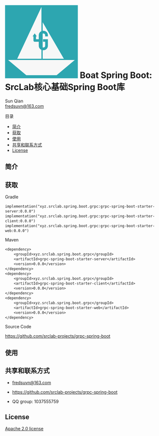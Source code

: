 # <span class="image">![Boat Spring Boot](../logo.svg)</span> Boat Spring Boot: SrcLab核心基础Spring Boot库

<span id="author" class="author">Sun Qian</span>  
<span id="email" class="email"><fredsuvn@163.com></span>  

目录

-   [简介](#_简介)
-   [获取](#_获取)
-   [使用](#_使用)
-   [共享和联系方式](#_共享和联系方式)
-   [License](#_license)

## 简介

## 获取

Gradle

    implementation("xyz.srclab.spring.boot.grpc:grpc-spring-boot-starter-server:0.0.0")
    implementation("xyz.srclab.spring.boot.grpc:grpc-spring-boot-starter-client:0.0.0")
    implementation("xyz.srclab.spring.boot.grpc:grpc-spring-boot-starter-web:0.0.0")

Maven

    <dependency>
        <groupId>xyz.srclab.spring.boot.grpc</groupId>
        <artifactId>grpc-spring-boot-starter-server</artifactId>
        <version>0.0.0</version>
    </dependency>
    <dependency>
        <groupId>xyz.srclab.spring.boot.grpc</groupId>
        <artifactId>grpc-spring-boot-starter-client</artifactId>
        <version>0.0.0</version>
    </dependency>
    <dependency>
        <groupId>xyz.srclab.spring.boot.grpc</groupId>
        <artifactId>grpc-spring-boot-starter-web</artifactId>
        <version>0.0.0</version>
    </dependency>

Source Code

<https://github.com/srclab-projects/grpc-spring-boot>

## 使用

## 共享和联系方式

-   <fredsuvn@163.com>

-   <https://github.com/srclab-projects/grpc-spring-boot>

-   QQ group: 1037555759

## License

[Apache 2.0 license](https://www.apache.org/licenses/LICENSE-2.0.html)
